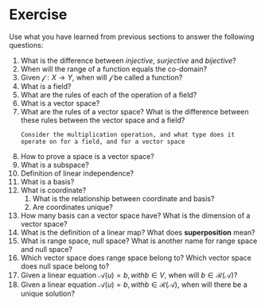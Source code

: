 # Exercise
Use what you have learned from previous sections to answer the following questions:
1. What is the difference between *injective*, *surjective* and *bijective*?
2. When will the range of a function equals the co-domain?
3. Given $\mathcal{f}: X \rightarrow Y$, when will $\mathcal{f}$ be called a function?
4. What is a field?
5. What are the rules of each of the operation of a field?
6. What is a vector space?
7. What are the rules of a vector space? What is the difference between these rules between the vector space and a field?
   ```{hint}
   Consider the multiplication operation, and what type does it operate on for a field, and for a vector space
   ```
8. How to prove a space is a vector space?
9. What is a subspace?
10. Definition of linear independence?
11. What is a basis?
12. What is coordinate? 
    1.  What is the relationship between coordinate and basis?
    2.  Are coordinates unique?
13. How many basis can a vector space have? What is the dimension of a vector space?
14. What is the definition of a linear map? What does **superposition** mean?
15. What is range space, null space? What is another name for range space and null space?
16. Which vector space does range space belong to? Which vector space does null space belong to?
17. Given a linear equation $\mathcal{A}(u) = b, with b \in V$, when will $b \in \mathcal{R}(\mathcal{A})$?
18. Given a linear equation $\mathcal{A}(u) = b, with b \in \mathcal{R}(\mathcal{A})$, when will there be a unique solution?